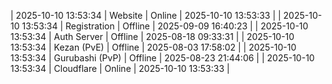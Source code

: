 | 2025-10-10 13:53:34 | Website | Online | 2025-10-10 13:53:33 |
| 2025-10-10 13:53:34 | Registration | Offline | 2025-09-09 16:40:23 |
| 2025-10-10 13:53:34 | Auth Server | Offline | 2025-08-18 09:33:31 |
| 2025-10-10 13:53:34 | Kezan (PvE) | Offline | 2025-08-03 17:58:02 |
| 2025-10-10 13:53:34 | Gurubashi (PvP) | Offline | 2025-08-23 21:44:06 |
| 2025-10-10 13:53:34 | Cloudflare | Online | 2025-10-10 13:53:33 |
